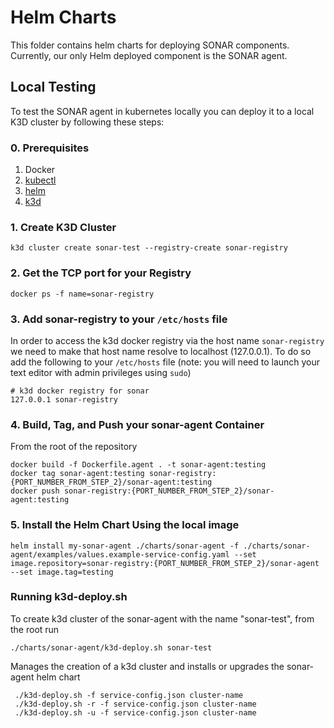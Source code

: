 # Helm Charts

This folder contains helm charts for deploying SONAR components. Currently, our only Helm deployed component is the SONAR agent.

## Local Testing

To test the SONAR agent in kubernetes locally you can deploy it to a local K3D cluster by following these steps:

### 0. Prerequisites

1. Docker
2. [kubectl](https://kubernetes.io/docs/tasks/tools/)
3. [helm](https://helm.sh/docs/intro/install/)
4. [k3d](https://k3d.io/)

### 1. Create K3D Cluster

```shell
k3d cluster create sonar-test --registry-create sonar-registry
```

### 2. Get the TCP port for your Registry

```shell
docker ps -f name=sonar-registry
```

### 3. Add sonar-registry to your `/etc/hosts` file

In order to access the k3d docker registry via the host name `sonar-registry` we need to make that host name resolve to localhost (127.0.0.1). To do so add the following to your `/etc/hosts` file (note: you will need to launch your text editor with admin privileges using `sudo`)

```
# k3d docker registry for sonar
127.0.0.1 sonar-registry
```

### 4. Build, Tag, and Push your sonar-agent Container

From the root of the repository

```shell
docker build -f Dockerfile.agent . -t sonar-agent:testing
docker tag sonar-agent:testing sonar-registry:{PORT_NUMBER_FROM_STEP_2}/sonar-agent:testing
docker push sonar-registry:{PORT_NUMBER_FROM_STEP_2}/sonar-agent:testing
```

### 5. Install the Helm Chart Using the local image

```shell
helm install my-sonar-agent ./charts/sonar-agent -f ./charts/sonar-agent/examples/values.example-service-config.yaml --set image.repository=sonar-registry:{PORT_NUMBER_FROM_STEP_2}/sonar-agent --set image.tag=testing
```

### Running k3d-deploy.sh
To create k3d cluster of the sonar-agent with the name "sonar-test", from the root run
```shell
./charts/sonar-agent/k3d-deploy.sh sonar-test
```
Manages the creation of a k3d cluster and installs or upgrades the sonar-agent helm chart
```
 ./k3d-deploy.sh -f service-config.json cluster-name
 ./k3d-deploy.sh -r -f service-config.json cluster-name
 ./k3d-deploy.sh -u -f service-config.json cluster-name

```
